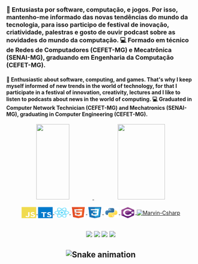 ### 👋 Entusiasta por software, computação, e jogos. Por isso, mantenho-me informado das novas tendências do mundo da tecnologia, para isso participo de festival de inovação, criatividade, palestras e gosto de ouvir podcast sobre as novidades do mundo da computação. 💻 Formado em técnico de Redes de Computadores (CEFET-MG) e Mecatrônica (SENAI-MG), graduando em Engenharia da Computação (CEFET-MG).

#### 👋 Enthusiastic about software, computing, and games. That's why I keep myself informed of new trends in the world of technology, for that I participate in a festival of innovation, creativity, lectures and I like to listen to podcasts about news in the world of computing. 💻 Graduated in Computer Network Technician (CEFET-MG) and Mechatronics (SENAI-MG), graduating in Computer Engineering (CEFET-MG).

<div align="center" color="">
  <a href="https://github.com/MarVinReisSantos">
  <img width="42%" height="200em" src="https://github-readme-stats.vercel.app/api?username=MarVinReisSantos&show_icons=true&theme=onedark&include_all_commits=true&count_private=true"/>
  <img width="50%" height="200em" src="https://github-readme-stats.vercel.app/api/top-langs/?username=MarVinReisSantos&layout=compact&langs_count=7&theme=onedark"/>

<div style="display: inline_block"><br>
  <img align="center" alt="Marvin-Js" height="30" width="40" src="https://raw.githubusercontent.com/devicons/devicon/master/icons/javascript/javascript-plain.svg">
  <img align="center" alt="Marvin-Ts" height="30" width="40" src="https://raw.githubusercontent.com/devicons/devicon/master/icons/typescript/typescript-plain.svg">
  <img align="center" alt="Marvin-React" height="30" width="40" src="https://raw.githubusercontent.com/devicons/devicon/master/icons/react/react-original.svg">
  <img align="center" alt="Marvin-HTML" height="30" width="40" src="https://raw.githubusercontent.com/devicons/devicon/master/icons/html5/html5-original.svg">
  <img align="center" alt="Marvin-CSS" height="30" width="40" src="https://raw.githubusercontent.com/devicons/devicon/master/icons/css3/css3-original.svg">
  <img align="center" alt="Marvin-Python" height="30" width="40" src="https://raw.githubusercontent.com/devicons/devicon/master/icons/python/python-original.svg">
  <img align="center" alt="Marvin-Csharp" height="30" width="40" src="https://raw.githubusercontent.com/devicons/devicon/master/icons/csharp/csharp-original.svg">
  <img align="center" alt="Marvin-Csharp" height="30" width="40" src="https://i0.wp.com/techwek.com/wp-content/uploads/2021/02/tec.gif?resize=448%2C775&ssl=1">
</div>

  ##
<div> 
  <h2>
  <a href="https://t.me/marcos_vinicius_reis_santos" target="_blank"><img src="https://img.shields.io/badge/Telegram-2CA5E0?style=for-the-badge&logo=telegram&logoColor=white" target="_blank"></a>
<a href="https://wa.me/55031999512543" target="_blank"><img src="https://img.shields.io/badge/WhatsApp-25D366?style=for-the-badge&logo=whatsapp&logoColor=white" target="_blank"></a>
  <a href = "mailto:marcos.vinicius.reis.santos.98@gmail.com"><img src="https://img.shields.io/badge/Gmail-D14836?style=for-the-badge&logo=gmail&logoColor=white" target="_blank"></a>
  <a href="https://www.linkedin.com/in/marcos-vinicius-reis-santos" target="_blank"><img src="https://img.shields.io/badge/-LinkedIn-%230077B5?style=for-the-badge&logo=linkedin&logoColor=white" target="_blank"></a>
  <h2/>
    
  ![Snake animation](https://github.com/MarVinReisSantos/MarVinReisSantos/blob/output/github-contribution-grid-snake.svg)
</div>

